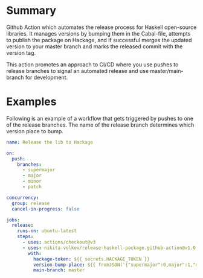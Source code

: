 # Summary

Github Action which automates the release process for Haskell open-source libraries. It manages versions by bumping them in the Cabal-file, attempts to publish the package on Hackage, and if successful merges the updated version to your master branch and marks the released commit with the version tag.

This action promotes an approach to CI/CD where you use pushes to release branches to signal an automated release and use master/main-branch for development.

# Examples

Following is an example of a workflow that gets triggered by pushes to one of the release branches. The name of the release branch determines which version place to bump.

```yaml
name: Release the lib to Hackage

on:
  push:
    branches:
      - supermajor
      - major
      - minor
      - patch

concurrency:
  group: release
  cancel-in-progress: false

jobs:
  release:
    runs-on: ubuntu-latest
    steps:
      - uses: actions/checkout@v3
      - uses: nikita-volkov/release-haskell-package.github-action@v1.0.0
        with:
          hackage-token: ${{ secrets.HACKAGE_TOKEN }}
          version-bump-place: ${{ fromJSON('{"supermajor":0,major":1,"minor":2,"patch":3}')[github.ref_name] }}
          main-branch: master
```
